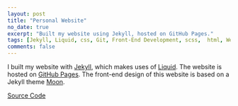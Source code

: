 ```yaml
---
layout: post
title: "Personal Website"
no_date: true
excerpt: "Built my website using Jekyll, hosted on GitHub Pages."
tags: [Jekyll, Liquid, css, Git, Front-End Development, scss,  html, Web Development, Project]
comments: false
---
```


I built my website with <a href="https://jekyllrb.com">Jekyll</a>, which makes uses of <a href="https://shopify.github.io/liquid/">Liquid</a>.
The website is hosted on <a href="https://pages.github.com">GitHub Pages</a>.
The front-end design of this website is based on a Jekyll theme <a href="https://taylantatli.github.io/Moon/">Moon</a>.

<div markdown="0">
	<a href="https://github.com/ai-xiaihai/ai-xiaihai.github.io" class="btn btn-info">
	Source Code
</a></div>